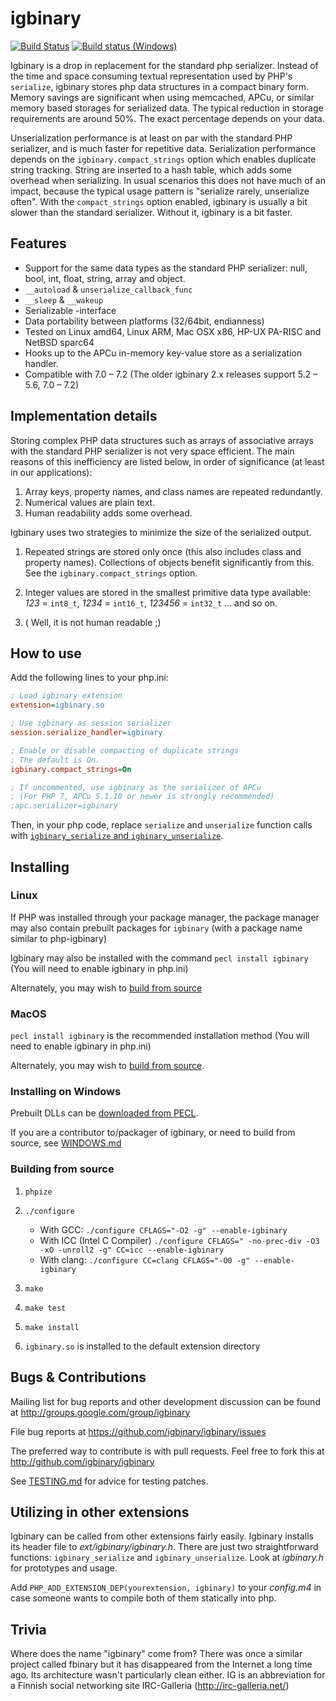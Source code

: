 igbinary
========

[![Build Status](https://travis-ci.org/igbinary/igbinary.svg?branch=master)](https://travis-ci.org/igbinary/igbinary)
[![Build status (Windows)](https://ci.appveyor.com/api/projects/status/suhkkumj1yh9dgan?svg=true)](https://ci.appveyor.com/project/TysonAndre/igbinary-bemsx)

Igbinary is a drop in replacement for the standard php serializer.
Instead of the time and space consuming textual representation used by PHP's `serialize`,
igbinary stores php data structures in a compact binary form.
Memory savings are significant when using memcached, APCu, or similar memory based storages for serialized data.
The typical reduction in storage requirements are around 50%.
The exact percentage depends on your data.

Unserialization performance is at least on par with the standard PHP serializer, and is much faster for repetitive data.
Serialization performance depends on the `igbinary.compact_strings` option which enables
duplicate string tracking.
String are inserted to a hash table, which adds some overhead when serializing.
In usual scenarios this does not have much of an impact,
because the typical usage pattern is "serialize rarely, unserialize often".
With the `compact_strings` option enabled,
igbinary is usually a bit slower than the standard serializer.
Without it, igbinary is a bit faster.

Features
--------

- Support for the same data types as the standard PHP serializer: null, bool, int,
  float, string, array and object.
- `__autoload` & `unserialize_callback_func`
- `__sleep` & `__wakeup`
- Serializable -interface
- Data portability between platforms (32/64bit, endianness)
- Tested on Linux amd64, Linux ARM, Mac OSX x86, HP-UX PA-RISC and NetBSD sparc64
- Hooks up to the APCu in-memory key-value store as a serialization handler.
- Compatible with 7.0 &ndash; 7.2 (The older igbinary 2.x releases support 5.2 &ndash; 5.6, 7.0 &ndash; 7.2)

Implementation details
----------------------

Storing complex PHP data structures such as arrays of associative arrays
with the standard PHP serializer is not very space efficient.
The main reasons of this inefficiency are listed below, in order of significance (at least in our applications):

1. Array keys, property names, and class names are repeated redundantly.
2. Numerical values are plain text.
3. Human readability adds some overhead.

Igbinary uses two strategies to minimize the size of the serialized
output.

1. Repeated strings are stored only once (this also includes class and property names).
   Collections of objects benefit significantly from this.
   See the `igbinary.compact_strings` option.

2. Integer values are stored in the smallest primitive data type available:
    *123* = `int8_t`,
    *1234* = `int16_t`,
    *123456* = `int32_t`
 ... and so on.

3. ( Well, it is not human readable ;)

How to use
----------

Add the following lines to your php.ini:

```ini
; Load igbinary extension
extension=igbinary.so

; Use igbinary as session serializer
session.serialize_handler=igbinary

; Enable or disable compacting of duplicate strings
; The default is On.
igbinary.compact_strings=On

; If uncommented, use igbinary as the serializer of APCu
; (For PHP 7, APCu 5.1.10 or newer is strongly recommended)
;apc.serializer=igbinary
```

Then, in your php code, replace `serialize` and `unserialize` function calls
with [`igbinary_serialize` and `igbinary_unserialize`](./igbinary.php).

Installing
----------

### Linux

If PHP was installed through your package manager,
the package manager may also contain prebuilt packages for `igbinary`
(with a package name similar to php-igbinary)

Igbinary may also be installed with the command `pecl install igbinary` (You will need to enable igbinary in php.ini)

Alternately, you may wish to [build from source](#building-from-source)

### MacOS

`pecl install igbinary` is the recommended installation method (You will need to enable igbinary in php.ini)

Alternately, you may wish to [build from source](#building-from-source).

### Installing on Windows

Prebuilt DLLs can be [downloaded from PECL](https://pecl.php.net/package/igbinary).

If you are a contributor to/packager of igbinary, or need to build from source, see [WINDOWS.md](./WINDOWS.md)

### Building from source

1. `phpize`
2. `./configure`

    - With GCC: `./configure CFLAGS="-O2 -g" --enable-igbinary`
    - With ICC (Intel C Compiler) `./configure CFLAGS=" -no-prec-div -O3 -xO -unroll2 -g" CC=icc --enable-igbinary`
    - With clang: `./configure CC=clang CFLAGS="-O0 -g" --enable-igbinary`
3. `make`
4. `make test`
5. `make install`
6. `igbinary.so` is installed to the default extension directory

Bugs & Contributions
--------------------

Mailing list for bug reports and other development discussion can be found
at http://groups.google.com/group/igbinary

File bug reports at
https://github.com/igbinary/igbinary/issues

The preferred way to contribute is with pull requests.
Feel free to fork this at http://github.com/igbinary/igbinary

See [TESTING.md](./TESTING.md) for advice for testing patches.

Utilizing in other extensions
-----------------------------

Igbinary can be called from other extensions fairly easily. Igbinary installs
its header file to _ext/igbinary/igbinary.h_. There are just two straightforward
functions: `igbinary_serialize` and `igbinary_unserialize`. Look at _igbinary.h_ for
prototypes and usage.

Add `PHP_ADD_EXTENSION_DEP(yourextension, igbinary)` to your _config.m4_ in case
someone wants to compile both of them statically into php.

Trivia
------

Where does the name "igbinary" come from? There was once a similar project
called fbinary but it has disappeared from the Internet a long time ago. Its
architecture wasn't particularly clean either. IG is an abbreviation for a
Finnish social networking site IRC-Galleria (http://irc-galleria.net/)

